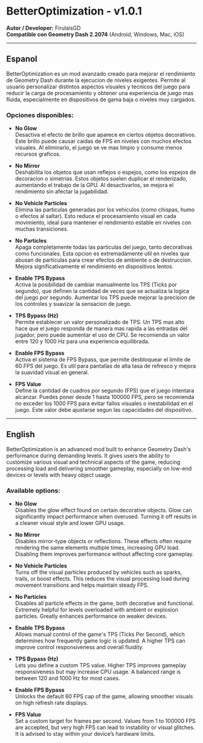 # BetterOptimization - v1.0.1

**Autor / Developer:** FirulaisGD  
**Compatible con Geometry Dash 2.2074** (Android, Windows, Mac, iOS)

---

## Espanol

BetterOptimization es un mod avanzado creado para mejorar el rendimiento de Geometry Dash durante la ejecucion de niveles exigentes. Permite al usuario personalizar distintos aspectos visuales y tecnicos del juego para reducir la carga de procesamiento y obtener una experiencia de juego mas fluida, especialmente en dispositivos de gama baja o niveles muy cargados.

### Opciones disponibles:

- **No Glow**  
  Desactiva el efecto de brillo que aparece en ciertos objetos decorativos. Este brillo puede causar caidas de FPS en niveles con muchos efectos visuales. Al eliminarlo, el juego se ve mas limpio y consume menos recursos graficos.

- **No Mirror**  
  Deshabilita los objetos que usan reflejos o espejos, como los espejos de decoracion o simetrias. Estos objetos suelen duplicar el renderizado, aumentando el trabajo de la GPU. Al desactivarlos, se mejora el rendimiento sin afectar la jugabilidad.

- **No Vehicle Particles**  
  Elimina las particulas generadas por los vehiculos (como chispas, humo o efectos al saltar). Esto reduce el procesamiento visual en cada movimiento, ideal para mantener el rendimiento estable en niveles con muchas transiciones.

- **No Particles**  
  Apaga completamente todas las particulas del juego, tanto decorativas como funcionales. Esta opcion es extremadamente util en niveles que abusan de particulas para crear efectos de ambiente o de destruccion. Mejora significativamente el rendimiento en dispositivos lentos.

- **Enable TPS Bypass**  
  Activa la posibilidad de cambiar manualmente los TPS (Ticks por segundo), que definen la cantidad de veces que se actualiza la logica del juego por segundo. Aumentar los TPS puede mejorar la precision de los controles y suavizar la sensacion de juego.

- **TPS Bypass (Hz)**  
  Permite establecer un valor personalizado de TPS. Un TPS mas alto hace que el juego responda de manera mas rapida a las entradas del jugador, pero puede aumentar el uso de CPU. Se recomienda un valor entre 120 y 1000 Hz para una experiencia equilibrada.

- **Enable FPS Bypass**  
  Activa el sistema de FPS Bypass, que permite desbloquear el limite de 60 FPS del juego. Es util para pantallas de alta tasa de refresco y mejora la suavidad visual en general.

- **FPS Value**  
  Define la cantidad de cuadros por segundo (FPS) que el juego intentara alcanzar. Puedes poner desde 1 hasta 100000 FPS, pero se recomienda no exceder los 1000 FPS para evitar fallos visuales o inestabilidad en el juego. Este valor debe ajustarse segun las capacidades del dispositivo.

---

## English

BetterOptimization is an advanced mod built to enhance Geometry Dash's performance during demanding levels. It gives users the ability to customize various visual and technical aspects of the game, reducing processing load and delivering smoother gameplay, especially on low-end devices or levels with heavy object usage.

### Available options:

- **No Glow**  
  Disables the glow effect found on certain decorative objects. Glow can significantly impact performance when overused. Turning it off results in a cleaner visual style and lower GPU usage.

- **No Mirror**  
  Disables mirror-type objects or reflections. These effects often require rendering the same elements multiple times, increasing GPU load. Disabling them improves performance without affecting core gameplay.

- **No Vehicle Particles**  
  Turns off the visual particles produced by vehicles such as sparks, trails, or boost effects. This reduces the visual processing load during movement transitions and helps maintain steady FPS.

- **No Particles**  
  Disables all particle effects in the game, both decorative and functional. Extremely helpful for levels overloaded with ambient or explosion particles. Greatly enhances performance on weaker devices.

- **Enable TPS Bypass**  
  Allows manual control of the game's TPS (Ticks Per Second), which determines how frequently game logic is updated. A higher TPS can improve control responsiveness and overall fluidity.

- **TPS Bypass (Hz)**  
  Lets you define a custom TPS value. Higher TPS improves gameplay responsiveness but may increase CPU usage. A balanced range is between 120 and 1000 Hz for most cases.

- **Enable FPS Bypass**  
  Unlocks the default 60 FPS cap of the game, allowing smoother visuals on high refresh rate displays.

- **FPS Value**  
  Set a custom target for frames per second. Values from 1 to 100000 FPS are accepted, but very high FPS can lead to instability or visual glitches. It is advised to stay within your device’s hardware limits.
